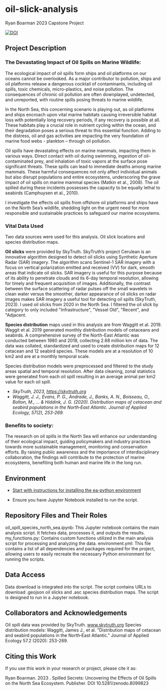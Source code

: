 # oil-slick-analysis
Ryan Boarman 2023 Capstone Project

[![DOI](https://zenodo.org/badge/637486224.svg)](https://zenodo.org/badge/latestdoi/637486224)



## Project Description


### The Devastating Impact of Oil Spills on Marine Wildlife:
The ecological impact of oil spills form ships and oil platforms on our oceans cannot be overlooked. As a major contributor to pollution, ships and oil platforms release a dangerous cocktail of contaminants, including oil spills, toxic chemicals, micro-plastics, and noise pollution. The consequences of chronic oil pollution are often downplayed, undetected, and unreported, with routine spills posing threats to marine wildlife.

In the North Sea, this concerning scenario is playing out, as oil platforms and ships encroach upon vital marine habitats causing irreversible habitat loss with potentially long recovery periods, if any recovery is possible at all. These habitats play a crucial role in nutrient cycling within the ocean, and their degradation poses a serious threat to this essential function. Adding to the distress, oil and gas activities are impacting the very foundation of marine food webs - plankton – through oil pollution.

Oil spills have devastating effects on marine mammals, impacting them in various ways. Direct contact with oil during swimming, ingestion of oil-contaminated prey, and inhalation of toxic vapors at the surface pose significant threats. These spills can lead to immediate deaths among marine mammals. These harmful consequences not only affect individual animals but also disrupt populations and entire ecosystems, underscoring the grave impact of oil spills on marine mammal species (Matkin et al., 2008). The oil spilled during these incidents possesses the capacity to be equally lethal to seabirds (Camphuysen et al., 2010).

I investigate the effects oil spills from offshore oil platforms and ships have on the North Sea’s wildlife, shedding light on the urgent need for more responsible and sustainable practices to safeguard our marine ecosystems.

### Vital Data Used

Two data sources were used for this analysis. Oil slick locations and species distribution maps.

**Oil slicks** were provided by SkyTruth. SkyTruth’s project Cerulean is an innovative algorithm designed to detect oil slicks using Synthetic Aperture Radar (SAR) imagery. The algorithm scans Sentinel-1 SAR imagery with a focus on vertical polarization emitted and received (VV) for dark, smooth areas that indicate oil slicks. SAR imagery is useful for this purpose because of its ability to penetrate clouds and its 6-day temporal resolution, allowing for timely and frequent acquisition of images. Additionally, the contrast between the surface scattering of radar pulses off the small wavelets in clean water versus the smoother, darker appearance of oil slicks on radar images makes SAR imagery a useful tool for detecting oil spills (SkyTruth, 2023). I used oil slicks from 2020 in the North Sea. I filtered the oil slick by category to only included "Infrastructure", "Vessel Old", "Recent", and "Adjacent.


**Species distribution** maps used in this analysis are from Waggitt et al. 2019. Waggit et al. 2019 generated monthly distribution models of cetaceans and seabirds. A comprehensive survey of the North-East Atlantic was conducted between 1980 and 2018, collecting 2.68 million km of data. The data was collated, standardized and used to create distribution maps for 12 cetacean and 12 seabird species. These models are at a resolution of 10 km2 and are at a monthly temporal scale.

Species distribution models were preprocessed and filtered to the study areas spatial and temporal resolution. After data cleaning, zonal statistics were generated from each oil spill resulting in an average animal per km2 value for each oil spill.

- *SkyTruth, 2023, https://skytruth.org*
- *Waggitt, J. J., Evans, P. G., Andrade, J., Banks, A. N., Boisseau, O., Bolton, M., ... & Hiddink, J. G. (2020). Distribution maps of cetacean and seabird populations in the North‐East Atlantic. Journal of Applied Ecology, 57(2), 253-269.*



### Benefits to society:
The research on oil spills in the North Sea will enhance our understanding of their ecological impact, guiding policymakers and industry practices towards more sustainable management, monitoring and conservation efforts. By raising public awareness and the importance of interdisciplinary collaboration, the findings will contribute to the protection of marine ecosystems, benefiting both human and marine life in the long run.


## Environment
  * [Start with instructions for installing the ea-python environment](https://www.earthdatascience.org/workshops/setup-earth-analytics-python/) 
  
  *  Ensure you have Jupyter Notebook installed to run the script.

## Repository Files and Their Roles

oil_spill_species_north_sea.ipynb: This Jupyter notebook contains the main analysis script. It fetches data, processes it, and outputs the results.
my_functions.py: Contains custom functions utilized in the main analysis script for processing and analyzing the data.
environment.yml: This file contains a list of all dependencies and packages required for the project, allowing users to easily recreate the necessary Python environment for running the scripts.


## Data Access
Data download is integrated into the script. The script contains URLs to download .geojson oil slicks and .asc species distribution maps. The script is designed to run in a Jupyter notebook.

## Collaborators and Acknowledgements
Oil spill data was provided by SkyTruth. www.skytruth.org
Species distribution models: Waggitt, James J., et al. "Distribution maps of cetacean and seabird populations in the North‐East Atlantic." Journal of Applied Ecology 57.2 (2020): 253-269.

## Citing this Work

If you use this work in your research or project, please cite it as:

Ryan Boarman. 2023 . Spilled Secrets: Uncovering the Effects of Oil Spills on the North Sea Ecosystem. Publisher. DOI 10.5281/zenodo.8099823
